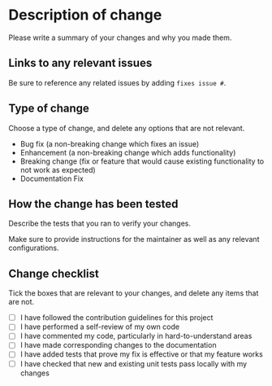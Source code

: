 # Description of change

Please write a summary of your changes and why you made them.

## Links to any relevant issues

Be sure to reference any related issues by adding `fixes issue #`.

## Type of change

Choose a type of change, and delete any options that are not relevant.

- Bug fix (a non-breaking change which fixes an issue)
- Enhancement (a non-breaking change which adds functionality)
- Breaking change (fix or feature that would cause existing functionality to not work as expected)
- Documentation Fix

## How the change has been tested

Describe the tests that you ran to verify your changes.

Make sure to provide instructions for the maintainer as well as any relevant configurations.

## Change checklist

Tick the boxes that are relevant to your changes, and delete any items that are not.

- [ ] I have followed the contribution guidelines for this project
- [ ] I have performed a self-review of my own code
- [ ] I have commented my code, particularly in hard-to-understand areas
- [ ] I have made corresponding changes to the documentation
- [ ] I have added tests that prove my fix is effective or that my feature works
- [ ] I have checked that new and existing unit tests pass locally with my changes
